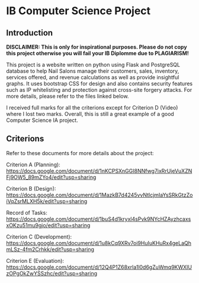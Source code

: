 # IB Computer Science Project
## Introduction

**DISCLAIMER: This is only for inspirational purposes. Please do not copy this project otherwise you will fail your IB Diplomme due to PLAGIARISM!**

This project is a website written on python using Flask and PostgreSQL database to help Nail Salons manage their customers, sales, inventory, services offered, and revenue calculations as well as provide insightful graphs. It uses bootstrap CSS for design and also contains security features such as IP whitelisting and protection against cross-site forgery attacks. For more details, please refer to the files linked below.

I received full marks for all the criterions except for Criterion D (Video) where I lost two marks. Overall, this is still a great example of a good Computer Science IA project.

## Criterions

Refer to these documents for more details about the project:


Criterion A (Planning): https://docs.google.com/document/d/1nKCPSXnGGI8NNfwg7ixRrUjeVuXZNFj9OW5_89mZYo4/edit?usp=sharing

Criterion B (Design): https://docs.google.com/document/d/1MazkB7d4245vvNtlcjmIaYsSRkGtzZoiVqZsrMLXH5k/edit?usp=sharing

Record of Tasks: https://docs.google.com/document/d/1buS4d1kryxl4sPvk9NYcHZAyzhcaxsxOKzu51mu9gjo/edit?usp=sharing

Criterion C (Development): https://docs.google.com/document/d/1u8kCq9XRv7oi9HuIuKHuRx4geLaQhmLSz-4fm2Crhkk/edit?usp=sharing

Criterion E (Evaluation): https://docs.google.com/document/d/12Q4P1Z68xrla1l0d6gZuWmq9KWXIUzOPgOkZwYSSzhc/edit?usp=sharing
